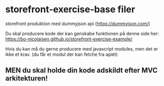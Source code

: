 # storefront-exercise-base filer
storefront produktion med dummyjson api (https://dummyjson.com/)

Du skal producere kode der kan genskabe funktionen på denne side her: https://bo-nicolaisen.github.io/storefront-exercise-example/

Hvis du kan må du gerne producere med javascript modules, men det er ikke et krav. (du får et modul der kan fetche fra apiét)

## MEN du skal holde din kode adskildt efter MVC arkitekturen!
